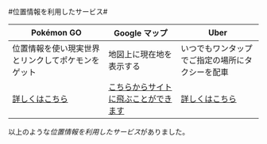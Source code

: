 #位置情報を利用したサービス#

**Pokémon GO**  |**Google マップ**|**Uber**|
------------ | -------------|-------------|
位置情報を使い現実世界とリンクしてポケモンをゲット|地図上に現在地を表示する|いつでもワンタップでご指定の場所にタクシーを配車|
[詳しくはこちら](http://www.pokemongo.jp/)|[こちらからサイトに飛ぶことができます](https://www.google.co.jp/maps)|[詳しくはこちら](https://www.uber.com/ja-JP/)


以上のような*位置情報を利用したサービス*がありました。
